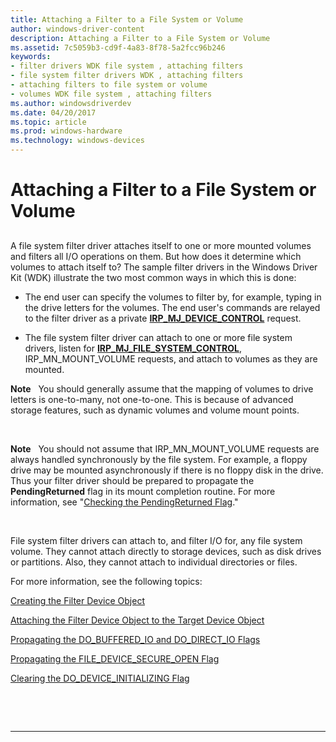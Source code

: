 ```yaml
---
title: Attaching a Filter to a File System or Volume
author: windows-driver-content
description: Attaching a Filter to a File System or Volume
ms.assetid: 7c5059b3-cd9f-4a83-8f78-5a2fcc96b246
keywords:
- filter drivers WDK file system , attaching filters
- file system filter drivers WDK , attaching filters
- attaching filters to file system or volume
- volumes WDK file system , attaching filters
ms.author: windowsdriverdev
ms.date: 04/20/2017
ms.topic: article
ms.prod: windows-hardware
ms.technology: windows-devices
---
```


# Attaching a Filter to a File System or Volume


## <span id="ddk_attaching_a_filter_to_a_file_system_or_volume_if"></span><span id="DDK_ATTACHING_A_FILTER_TO_A_FILE_SYSTEM_OR_VOLUME_IF"></span>


A file system filter driver attaches itself to one or more mounted volumes and filters all I/O operations on them. But how does it determine which volumes to attach itself to? The sample filter drivers in the Windows Driver Kit (WDK) illustrate the two most common ways in which this is done:

-   The end user can specify the volumes to filter by, for example, typing in the drive letters for the volumes. The end user's commands are relayed to the filter driver as a private [**IRP\_MJ\_DEVICE\_CONTROL**](https://msdn.microsoft.com/library/windows/hardware/ff548649) request.

-   The file system filter driver can attach to one or more file system drivers, listen for [**IRP\_MJ\_FILE\_SYSTEM\_CONTROL**](https://msdn.microsoft.com/library/windows/hardware/ff548670), IRP\_MN\_MOUNT\_VOLUME requests, and attach to volumes as they are mounted.

**Note**   You should generally assume that the mapping of volumes to drive letters is one-to-many, not one-to-one. This is because of advanced storage features, such as dynamic volumes and volume mount points.

 

**Note**   You should not assume that IRP\_MN\_MOUNT\_VOLUME requests are always handled synchronously by the file system. For example, a floppy drive may be mounted asynchronously if there is no floppy disk in the drive. Thus your filter driver should be prepared to propagate the **PendingReturned** flag in its mount completion routine. For more information, see "[Checking the PendingReturned Flag](checking-the-pendingreturned-flag.md)."

 

File system filter drivers can attach to, and filter I/O for, any file system volume. They cannot attach directly to storage devices, such as disk drives or partitions. Also, they cannot attach to individual directories or files.

For more information, see the following topics:

[Creating the Filter Device Object](creating-the-filter-device-object.md)

[Attaching the Filter Device Object to the Target Device Object](attaching-the-filter-device-object-to-the-target-device-object.md)

[Propagating the DO\_BUFFERED\_IO and DO\_DIRECT\_IO Flags](propagating-the-do-buffered-io-and-do-direct-io-flags.md)

[Propagating the FILE\_DEVICE\_SECURE\_OPEN Flag](propagating-the-file-device-secure-open-flag.md)

[Clearing the DO\_DEVICE\_INITIALIZING Flag](clearing-the-do-device-initializing-flag.md)

 

 


--------------------


